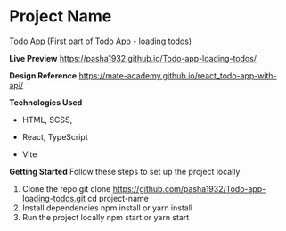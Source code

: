 # Project Name
Todo App (First part of Todo App - loading todos)

**Live Preview**
https://pasha1932.github.io/Todo-app-loading-todos/

**Design Reference**
https://mate-academy.github.io/react_todo-app-with-api/

**Technologies Used**

- HTML, SCSS,

- React, TypeScript

- Vite

**Getting Started**
Follow these steps to set up the project locally

1. Clone the repo
git clone https://github.com/pasha1932/Todo-app-loading-todos.git
cd project-name
2. Install dependencies
npm install
or
yarn install
3. Run the project locally
npm start
or
yarn start
